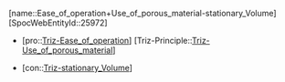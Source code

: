 ﻿---
type: TrizContradiction
aliases:
- Ease_of_operation+Use_of_porous_material-stationary_Volume
license: CC BY-SA 4.0
copyright: https://github.com/SpocWeb
IsDeleted: false
IsReadOnly: false
Confidential: public
tags: 
- Triz/Contradiction
---
[name::Ease_of_operation+Use_of_porous_material-stationary_Volume]
[SpocWebEntityId::25972]
+ [pro::[Triz-Ease_of_operation](tech/Triz/Parameter/Triz-Ease_of_operation.md)]
[Triz-Principle::[Triz-Use_of_porous_material](tech/Triz/Principle/Triz-Use_of_porous_material.md)]
- [con::[Triz-stationary_Volume](tech/Triz/Parameter/Triz-stationary_Volume.md)]

